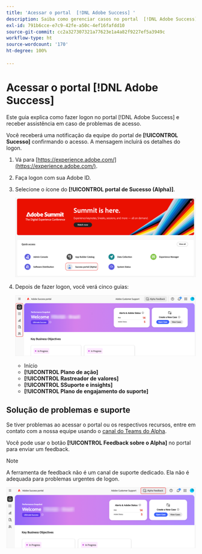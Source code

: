 ```yaml
---
title: 'Acessar o portal  [!DNL Adobe Success] '
description: Saiba como gerenciar casos no portal  [!DNL Adobe Success] .
exl-id: 791b6cce-e7c9-42fe-a50c-4ef16fafdd10
source-git-commit: cc2a327307321a77623e1a4a82f9227ef5a3949c
workflow-type: ht
source-wordcount: '170'
ht-degree: 100%

---
```


# Acessar o portal [!DNL Adobe Success]

Este guia explica como fazer logon no portal [!DNL Adobe Success] e receber assistência em caso de problemas de acesso.

Você receberá uma notificação da equipe do portal de **[!UICONTROL Sucesso]** confirmando o acesso. A mensagem incluirá os detalhes do logon.

1. Vá para [https://experience.adobe.com/](https://experience.adobe.com/).
1. Faça logon com sua Adobe ID.
1. Selecione o ícone do **[!UICONTROL portal de Sucesso (Alpha)]**.

   ![Ícone e rótulo do Portal de sucesso (Alpha)](assets/alpha-success-portal-alpha.png "Acesso ao Portal de sucesso (Alpha)")



1. Depois de fazer logon, você verá cinco guias:

   ![Barra lateral da interface do Portal de sucesso da Adobe](assets/adobe-success-portal-tabs.png "Guias da barra lateral")


   * Início
   * **[!UICONTROL Plano de ação]**
   * **[!UICONTROL Rastreador de valores]**
   * **[!UICONTROL SSuporte e insights]**
   * **[!UICONTROL Plano de engajamento do suporte]**

## Solução de problemas e suporte

Se tiver problemas ao acessar o portal ou os respectivos recursos, entre em contato com a nossa equipe usando o [canal do Teams do Alpha](https://teams.microsoft.com/l/channel/19:h-GcuAZs9uF05rervqTdx2U27ohYINuRUIfbMte9B-U1@thread.tacv2/General?groupId=02b87789-3475-47e4-94c1-0981f63ae89f&tenantId=fa7b1b5a-7b34-4387-94ae-d2c178decee1).   

Você pode usar o botão **[!UICONTROL Feedback sobre o Alpha]** no portal para enviar um feedback.

>[!NOTE]
>
>A ferramenta de feedback não é um canal de suporte dedicado. Ela não é adequada para problemas urgentes de logon.

![Botão de feedback Alpha no portal para enviar comentários](assets/adobe-success-portal-home.png "Botão de feedback Alpha")
